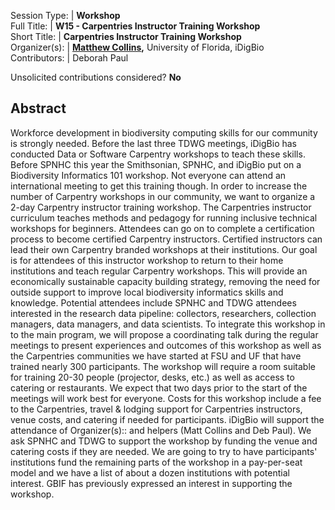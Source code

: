 

Session Type: | **Workshop**  
Full Title:   | **W15 - Carpentries Instructor Training Workshop**  
Short Title:  | **Carpentries Instructor Training Workshop**  
Organizer(s): | **[Matthew Collins](mailto:mcollins@acis.ufl.edu),** University of Florida, iDigBio  
Contributors: | Deborah Paul  


Unsolicited contributions considered?  **No**  

<!--
**How many 80-minute sessions are you requesting?** N/A two days prior to main meetings
Technical Requirements: | Venue for 2 days prior to main meetings, see abstract.
-->

## Abstract  

Workforce development in biodiversity computing skills for our community is strongly needed. Before the last three TDWG meetings, iDigBio has conducted Data or Software Carpentry workshops to teach these skills. Before SPNHC this year the Smithsonian, SPNHC, and iDigBio put on a Biodiversity Informatics 101 workshop. Not everyone can attend an international meeting to get this training though. In order to increase the number of Carpentry workshops in our community, we want to organize a 2-day Carpentry instructor training workshop. The Carpentries instructor curriculum teaches methods and pedagogy for running inclusive technical workshops for beginners. Attendees can go on to complete a certification process to become certified Carpentry instructors. Certified instructors can lead their own Carpentry branded workshops at their institutions. Our goal is for attendees of this instructor workshop to return to their home institutions and teach regular Carpentry workshops. This will provide an economically sustainable capacity building strategy, removing the need for outside support to improve local biodiversity informatics skills and knowledge. Potential attendees include SPNHC and TDWG attendees interested in the research data pipeline: collectors, researchers, collection managers, data managers, and data scientists. To integrate this workshop in to the main program, we will propose a coordinating talk during the regular meetings to present experiences and outcomes of this workshop as well as the Carpentries communities we have started at FSU and UF that have trained nearly 300 participants. 	 The workshop will require a room suitable for training 20-30 people (projector, desks, etc.) as well as access to catering or restaurants. We expect that two days prior to the start of the meetings will work best for everyone. Costs for this workshop include a fee to the Carpentries, travel & lodging support for Carpentries instructors, venue costs, and catering if needed for participants. iDigBio will support the attendance of Organizer(s):: and helpers (Matt Collins and Deb Paul). We ask SPNHC and TDWG to support the workshop by funding the venue and catering costs if they are needed. We are going to try to have participants' institutions fund the remaining parts of the workshop in a pay-per-seat model and we have a list of about a dozen institutions with potential interest. GBIF has previously expressed an interest in supporting the workshop.

